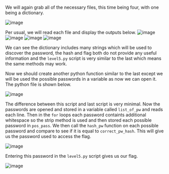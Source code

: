 We will again grab all of the necessary files, this time being four, with one being a dictionary. 

![image](https://github.com/JMacPort/picoCTFs/assets/145376972/bb52640f-446d-48bb-ab9e-f117c8b8e374)

Per usual, we will read each file and display the outputs below. 
![image](https://github.com/JMacPort/picoCTFs/assets/145376972/d7a0a80e-6b51-4ba6-bc93-0f93662b57bc)
![image](https://github.com/JMacPort/picoCTFs/assets/145376972/30a0ed90-e9d6-4d13-9f7d-a17c7aec293b)
![image](https://github.com/JMacPort/picoCTFs/assets/145376972/c4e1d7b9-6d61-47f2-8c31-abea180120e5)
![image](https://github.com/JMacPort/picoCTFs/assets/145376972/724f9df5-8f70-41c0-a5ab-7465c579f492)

We can see the dictionary includes many strings which will be used to discover the password, the hash and flag both do not provide any useful information and the `level5.py` script is very similar to the last which means the same methods may work.

Now we should create another python function similar to the last except we will be used the possible passwords in a variable as now we can open it. The python file is shown below.

![image](https://github.com/JMacPort/picoCTFs/assets/145376972/753396a3-89af-404f-926c-83dde6e0d4a3)

The difference between this script and last script is very minimal. Now the passwords are opened and stored in a variable called `list_of_pw` and reads each line. Then in the `for` loops each password containts additional whitespace so the 
strip method is used and then stored each possible password in `pos_pass`. We then call the `hash_pw` function on each possible password and compare to see if it is equal to `correct_pw_hash`. This will give us the password used to access the flag.

![image](https://github.com/JMacPort/picoCTFs/assets/145376972/ac974c05-1a66-4d6e-b515-57a1ded49ea0)

Entering this password in the `level5.py` script gives us our flag.

![image](https://github.com/JMacPort/picoCTFs/assets/145376972/58f2e806-f807-4939-b92a-facf980c3a3d)
